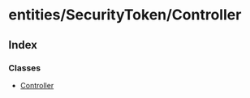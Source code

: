 # entities/SecurityToken/Controller

## Index

### Classes

* [Controller](../classes/_entities_securitytoken_controller_.controller.md)

